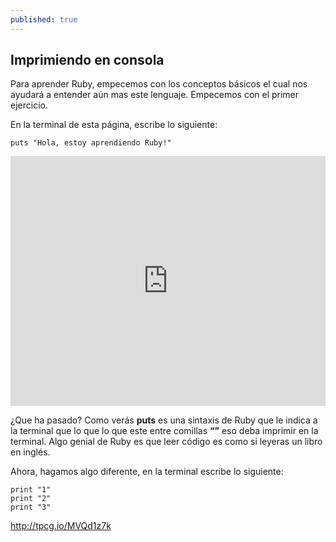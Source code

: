 ```yaml
---
published: true
---
```

## Imprimiendo en consola

Para aprender Ruby, empecemos con los conceptos básicos el cual nos ayudará a entender aún mas este lenguaje. Empecemos con el primer ejercicio.


En la terminal de esta página, escribe lo siguiente:

    puts "Hola, estoy aprendiendo Ruby!"
    
<iframe height="400px" width="100%" src="https://repl.it/@hotdogs/print?lite=true" scrolling="no" frameborder="no" allowtransparency="true" allowfullscreen="true"></iframe>

¿Que ha pasado? Como verás **puts** es una sintaxis de Ruby que le indica a la terminal que lo que lo que este entre comillas **“”** eso deba imprimir en la terminal. Algo genial de Ruby es que leer código es como si leyeras un libro en inglés. 


Ahora, hagamos algo diferente, en la terminal escribe lo siguiente:

    print "1"
    print "2"
    print "3"



 http://tpcg.io/MVQd1z7k

